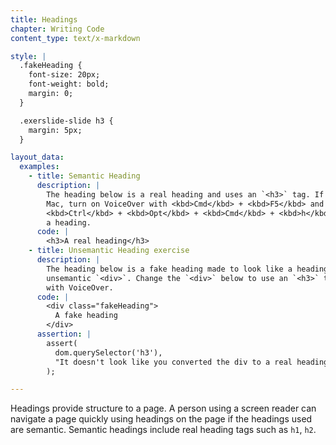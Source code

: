 ```yaml
---
title: Headings
chapter: Writing Code
content_type: text/x-markdown

style: |
  .fakeHeading {
    font-size: 20px;
    font-weight: bold;
    margin: 0;
  }

  .exerslide-slide h3 {
    margin: 5px;
  }

layout_data:
  examples:
    - title: Semantic Heading
      description: |
        The heading below is a real heading and uses an `<h3>` tag. If you are on a
        Mac, turn on VoiceOver with <kbd>Cmd</kbd> + <kbd>F5</kbd> and then press
        <kbd>Ctrl</kbd> + <kbd>Opt</kbd> + <kbd>Cmd</kbd> + <kbd>h</kbd> to jump to
        a heading.
      code: |
        <h3>A real heading</h3>
    - title: Unsemantic Heading exercise
      description: |
        The heading below is a fake heading made to look like a heading with an
        unsemantic `<div>`. Change the `<div>` below to use an `<h3>` tag. Now verify your semantic heading using the Verify button as well as
        with VoiceOver.
      code: |
        <div class="fakeHeading">
          A fake heading
        </div>
      assertion: |
        assert(
          dom.querySelector('h3'),
          "It doesn't look like you converted the div to a real heading."
        );

---
```

Headings provide structure to a page. A person using a screen reader can
navigate a page quickly using headings on the page if the headings used are
semantic. Semantic headings include real heading tags such as `h1`, `h2`.

